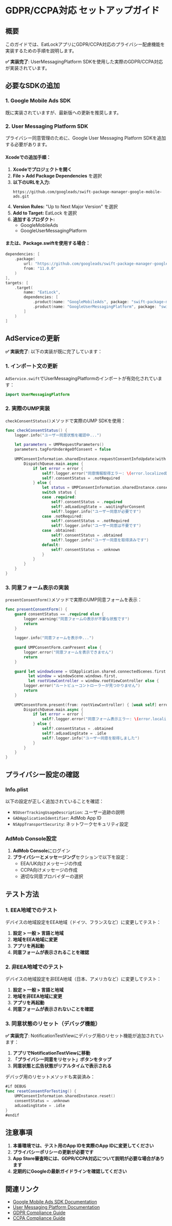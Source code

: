 # GDPR/CCPA対応 セットアップガイド

## 概要

このガイドでは、EatLockアプリにGDPR/CCPA対応のプライバシー配慮機能を実装するための手順を説明します。

**✅ 実装完了**: UserMessagingPlatform SDKを使用した実際のGDPR/CCPA対応が実装されています。

## 必要なSDKの追加

### 1. Google Mobile Ads SDK

既に実装されていますが、最新版への更新を推奨します。

### 2. User Messaging Platform SDK

プライバシー同意管理のために、Google User Messaging Platform SDKを追加する必要があります。

#### Xcodeでの追加手順：

1. **Xcodeでプロジェクトを開く**
2. **File > Add Package Dependencies** を選択
3. **以下のURLを入力:**
   ```
   https://github.com/googleads/swift-package-manager-google-mobile-ads.git
   ```
4. **Version Rules:** "Up to Next Major Version" を選択
5. **Add to Target:** EatLock を選択
6. **追加するプロダクト:**
   - GoogleMobileAds
   - GoogleUserMessagingPlatform

#### または、Package.swiftを使用する場合：

```swift
dependencies: [
    .package(
        url: "https://github.com/googleads/swift-package-manager-google-mobile-ads.git",
        from: "11.0.0"
    )
],
targets: [
    .target(
        name: "EatLock",
        dependencies: [
            .product(name: "GoogleMobileAds", package: "swift-package-manager-google-mobile-ads"),
            .product(name: "GoogleUserMessagingPlatform", package: "swift-package-manager-google-mobile-ads")
        ]
    )
]
```

## AdServiceの更新

**✅ 実装完了**: 以下の実装が既に完了しています：

### 1. インポート文の更新

`AdService.swift`でUserMessagingPlatformのインポートが有効化されています：

```swift
import UserMessagingPlatform
```

### 2. 実際のUMP実装

`checkConsentStatus()`メソッドで実際のUMP SDKを使用：

```swift
func checkConsentStatus() {
    logger.info("ユーザー同意状態を確認中...")
    
    let parameters = UMPRequestParameters()
    parameters.tagForUnderAgeOfConsent = false
    
    UMPConsentInformation.sharedInstance.requestConsentInfoUpdate(with: parameters) { [weak self] error in
        DispatchQueue.main.async {
            if let error = error {
                self?.logger.error("同意情報取得エラー: \(error.localizedDescription)")
                self?.consentStatus = .notRequired
            } else {
                let status = UMPConsentInformation.sharedInstance.consentStatus
                switch status {
                case .required:
                    self?.consentStatus = .required
                    self?.adLoadingState = .waitingForConsent
                    self?.logger.info("ユーザー同意が必要です")
                case .notRequired:
                    self?.consentStatus = .notRequired
                    self?.logger.info("ユーザー同意は不要です")
                case .obtained:
                    self?.consentStatus = .obtained
                    self?.logger.info("ユーザー同意を取得済みです")
                default:
                    self?.consentStatus = .unknown
                }
            }
        }
    }
}
```

### 3. 同意フォーム表示の実装

`presentConsentForm()`メソッドで実際のUMP同意フォームを表示：

```swift
func presentConsentForm() {
    guard consentStatus == .required else {
        logger.warning("同意フォームの表示が不要な状態です")
        return
    }
    
    logger.info("同意フォームを表示中...")
    
    guard UMPConsentForm.canPresent else {
        logger.error("同意フォームを表示できません")
        return
    }
    
    guard let windowScene = UIApplication.shared.connectedScenes.first as? UIWindowScene,
          let window = windowScene.windows.first,
          let rootViewController = window.rootViewController else {
        logger.error("ルートビューコントローラーが見つかりません")
        return
    }
    
    UMPConsentForm.present(from: rootViewController) { [weak self] error in
        DispatchQueue.main.async {
            if let error = error {
                self?.logger.error("同意フォーム表示エラー: \(error.localizedDescription)")
            } else {
                self?.consentStatus = .obtained
                self?.adLoadingState = .idle
                self?.logger.info("ユーザー同意を取得しました")
            }
        }
    }
}
```

## プライバシー設定の確認

### Info.plist

以下の設定が正しく追加されていることを確認：

- `NSUserTrackingUsageDescription`: ユーザー追跡の説明
- `GADApplicationIdentifier`: AdMob App ID
- `NSAppTransportSecurity`: ネットワークセキュリティ設定

### AdMob Console設定

1. **AdMob Console**にログイン
2. **プライバシーとメッセージング**セクションで以下を設定：
   - EEA/UK向けメッセージの作成
   - CCPA向けメッセージの作成
   - 適切な同意プロバイダーの選択

## テスト方法

### 1. EEA地域でのテスト

デバイスの地域設定をEEA地域（ドイツ、フランスなど）に変更してテスト：

1. **設定 > 一般 > 言語と地域**
2. **地域をEEA地域に変更**
3. **アプリを再起動**
4. **同意フォームが表示されることを確認**

### 2. 非EEA地域でのテスト

デバイスの地域設定を非EEA地域（日本、アメリカなど）に変更してテスト：

1. **設定 > 一般 > 言語と地域**
2. **地域を非EEA地域に変更**
3. **アプリを再起動**
4. **同意フォームが表示されないことを確認**

### 3. 同意状態のリセット（デバッグ機能）

**✅ 実装完了**: NotificationTestViewにデバッグ用のリセット機能が追加されています：

1. **アプリでNotificationTestViewに移動**
2. **「プライバシー同意をリセット」ボタンをタップ**
3. **同意状態と広告状態がリアルタイムで表示される**

デバッグ用のリセットメソッドも実装済み：

```swift
#if DEBUG
func resetConsentForTesting() {
    UMPConsentInformation.sharedInstance.reset()
    consentStatus = .unknown
    adLoadingState = .idle
}
#endif
```

## 注意事項

1. **本番環境では、テスト用のApp IDを実際のApp IDに変更してください**
2. **プライバシーポリシーの更新が必要です**
3. **App Store審査時には、GDPR/CCPA対応について説明が必要な場合があります**
4. **定期的にGoogleの最新ガイドラインを確認してください**

## 関連リンク

- [Google Mobile Ads SDK Documentation](https://developers.google.com/admob/ios/quick-start)
- [User Messaging Platform Documentation](https://developers.google.com/admob/ump/ios/quick-start)
- [GDPR Compliance Guide](https://support.google.com/admob/answer/9760862)
- [CCPA Compliance Guide](https://support.google.com/admob/answer/9561022) 